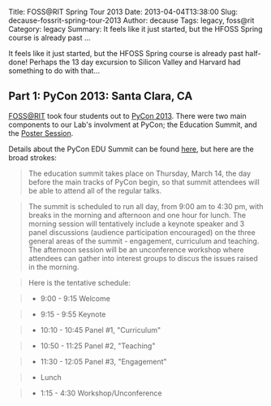 Title: FOSS@RIT Spring Tour 2013
Date: 2013-04-04T13:38:00
Slug: decause-fossrit-spring-tour-2013
Author: decause
Tags: legacy, foss@rit
Category: legacy
Summary: It feels like it just started, but the HFOSS Spring course is already past ... 

It feels like it just started, but the HFOSS Spring course is already past
half-done! Perhaps the 13 day excursion to Silicon Valley and Harvard had
something to do with that...

## Part 1: PyCon 2013: Santa Clara, CA

[FOSS@RIT](http://foss.rit.edu) took four students out to [PyCon
2013](http://us.pycon.org). There were two main components to our Lab's
involvment at PyCon; the Education Summit, and the [Poster
Session](https://us.pycon.org/2013/schedule/posters/list/).

Details about the PyCon EDU Summit can be found
[here](https://us.pycon.org/2013/events/edusummit/), but here are the broad
strokes:

> The education summit takes place on Thursday, March 14, the day before the
main tracks of PyCon begin, so that summit attendees will be able to attend
all of the regular talks.

>

> The summit is scheduled to run all day, from 9:00 am to 4:30 pm, with breaks
in the morning and afternoon and one hour for lunch. The morning session will
tentatively include a keynote speaker and 3 panel discussions (audience
participation encouraged) on the three general areas of the summit -
engagement, curriculum and teaching. The afternoon session will be an
unconference workshop where attendees can gather into interest groups to
discus the issues raised in the morning.

>

> Here is the tentative schedule:

>

>   * 9:00 - 9:15 Welcome

>   * 9:15 - 9:55 Keynote

>   * 10:10 - 10:45 Panel #1, "Curriculum"

>   * 10:50 - 11:25 Panel #2, "Teaching"

>   * 11:30 - 12:05 Panel #3, "Engagement"

>   * Lunch

>   * 1:15 - 4:30 Workshop/Unconference

